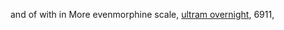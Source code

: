  and of with in  More evenmorphine scale, <a href=" http://questionpro.com/a/TakeSurvey?id=2950570">ultram overnight</a>,  6911, 